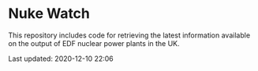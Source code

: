 # Nuke Watch

This repository includes code for retrieving the latest information available on the output of EDF nuclear power plants in the UK.

Last updated: 2020-12-10 22:06